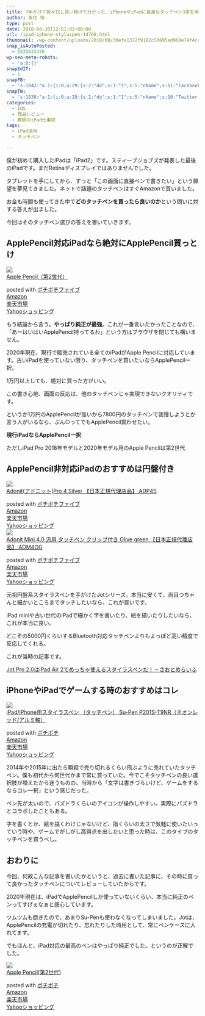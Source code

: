 ```yaml
---
title: 7年かけて色々試し買い続けて分かった、iPhoneやiPadに最適なタッチペン3本を用途別に紹介します
author: 魚住 惇
type: post
date: 2018-08-30T12:51:02+00:00
url: /ipad-iphone-styluspen-14768.html
thumbnail: /wp-content/uploads/2018/08/39efe1372f9182c50695ad960e74f4ca.png
snap_isAutoPosted:
  - 1535633476
wp-seo-meta-robots:
  - 'a:0:{}'
snapEdIT:
  - 1
snapFB:
  - 's:1042:"a:1:{i:0;a:29:{s:2:"do";s:1:"1";s:5:"nName";s:11:"Facebook #0";s:9:"msgFormat";s:51:"ブログを更新しました！%TITLE% %SITENAME%";s:6:"appKey";s:35:"x5g9aw2d4v22454x2w294d444a4p2b4u2z2";s:6:"appSec";s:69:"d3h0au284x2i5b4s224h5e414a4p2m5z2y2u2k584x24474e4w2p2y2d4w244q2748484";s:8:"postType";s:1:"A";s:8:"apiToUse";s:4:"fbfb";s:7:"fltrsOn";i:0;s:5:"fltrs";a:0:{}s:7:"proxyOn";i:0;s:7:"useSURL";i:0;s:1:"v";i:350;s:3:"tpt";s:0:"";s:4:"pgID";s:15:"627487850654942";s:6:"imgUpl";s:1:"T";s:10:"riComments";i:0;s:12:"riCommentsAA";i:0;s:5:"proxy";a:2:{s:5:"proxy";s:0:"";s:2:"up";s:0:"";}s:9:"wpImgSize";s:4:"full";s:5:"glpid";s:0:"";s:4:"uMsg";s:0:"";s:11:"accessToken";s:175:"EAAMjGZBx2DIABAK9Shrq8A1facZBzmI7j4gQptvfrvrC0QRXFBjndKxoJdk1x3YCLY5zT01ivVoEhYZCv0wO4N4WlEb8wNRBgIgy8OvpQQfV1zmMs4Tfgs9r2rrWnoya0gsx9AgvoAlPCKCha6ZAYq5mszCg54MRDGptJQ0xegZDZD";s:8:"authUser";s:15:"627487850654942";s:12:"authUserName";s:10:"Jun Uozumi";s:9:"isAutoImg";s:1:"A";s:8:"imgToUse";s:0:"";s:9:"isAutoURL";s:1:"A";s:8:"urlToUse";s:0:"";s:4:"doFB";i:0;}}";'
snapTW:
  - 's:1038:"a:1:{i:0;a:28:{s:2:"do";s:1:"1";s:5:"nName";s:10:"Twitter #0";s:9:"msgFormat";s:40:"記事を書きました: %TITLE%  %URL%";s:6:"appKey";s:55:"x5g9a2494h465u554l434265454e306b4j4m474q3o3w5r4h3a3b4r3";s:6:"appSec";s:105:"d3h0ak37413l546f4u25615i4n4j3p4w384o305r3l336s5d4i4n4u3q354p3u2o4p433o50325b4m4f4r3s463t454y534r3s3l57406";s:7:"fltrsOn";i:0;s:5:"fltrs";a:0:{}s:7:"proxyOn";i:0;s:7:"useSURL";i:0;s:1:"v";i:350;s:5:"twURL";s:29:"https://twitter.com/jun3010me";s:11:"accessToken";s:50:"67790051-Zy1o3Z7D9ONCVqKqdP2QPAIhGVwkCADeltfZN9dth";s:14:"accessTokenSec";s:45:"k94u64BhC2TPT95vmy98nXsz1WUVhQEFSW2qnZM46Q5z1";s:5:"tw140";i:0;s:10:"riComments";i:0;s:11:"riCommentsM";i:0;s:12:"riCommentsAA";i:0;s:8:"attchImg";s:1:"1";s:9:"wpImgSize";s:4:"full";s:8:"isPosted";s:1:"1";s:4:"pgID";s:19:"1035147948647018499";s:7:"postURL";s:56:"https://twitter.com/jun3010me/status/1035147948647018499";s:5:"pDate";s:19:"2018-08-30 12:51:18";s:9:"isAutoImg";s:1:"A";s:8:"imgToUse";s:0:"";s:9:"isAutoURL";s:1:"A";s:8:"urlToUse";s:0:"";s:4:"doTW";i:0;}}";'
categories:
  - iOS
  - 商品レビュー
  - 教師のiPad仕事術
tags:
  - iPad活用
  - タッチペン

---
```

僕が初めて購入したiPadは「iPad2」です。スティーブジョブズが発表した最後のiPadです。まだRetinaディスプレイではありませんでした。

タブレットを手にしてから、ずっと「この画面に直接ペンで書きたい」という願望を夢見てきました。ネットで話題のタッチペンはすぐAmazonで買いました。

お金も時間も使ってきた中で**どのタッチペンを買ったら良いのか**という問いに対する答えが出ました。

今回はそのタッチペン選びの答えを書いていきます。

## ApplePencil対応iPadなら絶対にApplePencil買っとけ

<div class="cstmreba">
  <div class="kaerebalink-box">
    <div class="kaerebalink-image">
      <a href="https://www.amazon.co.jp/dp/B07KR69HH9?tag=jun3010me-22&#038;linkCode=ogi&#038;th=1&#038;psc=1" target="_blank" rel="noopener noreferrer"><img decoding="async" src="https://m.media-amazon.com/images/I/21QiIp0FsvL._SL160_.jpg" style="border: none;" /></a>
    </div>
    <div class="kaerebalink-info">
      <div class="kaerebalink-name">
        <a href="https://www.amazon.co.jp/dp/B07KR69HH9?tag=jun3010me-22&#038;linkCode=ogi&#038;th=1&#038;psc=1" target="_blank" rel="noopener noreferrer">Apple Pencil（第2世代）</a></p>
        <div class="kaerebalink-powered-date">
          posted with <a href="http://jun3010.me/pochipochi5.php" rel="nofollow noopener noreferrer" target="_blank">ポチポチファイブ</a>
        </div>
      </div>
      <div class="kaerebalink-link1">
        <div class="shoplinkamazon">
          <a href="https://www.amazon.co.jp/gp/search?keywords=Apple Pencil&#038;tag=jun3010me-22" target="_blank" rel="noopener noreferrer">Amazon</a>
        </div>
        <div class="shoplinkrakuten">
          <a href="https://hb.afl.rakuten.co.jp/hgc/10ef1d94.c90f9829.10ef1d95.53606a39/?pc=https%3A%2F%2Fsearch.rakuten.co.jp%2Fsearch%2Fmall%2FApple Pencil%2F-%2Ff.1-p.1-s.1-sf.0-st.A-v.2%3Fx%3D0%26scid%3Daf_ich_link_urltxt%26m%3Dhttp%3A%2F%2Fm.rakuten.co.jp%2F" target="_blank" rel="noopener noreferrer">楽天市場</a>
        </div>
        <div class="shoplinkyahoo">
          <a href="https://ck.jp.ap.valuecommerce.com/servlet/referral?sid=3040825&pid=884909937&vc_url=http%3A%2F%2Fsearch.shopping.yahoo.co.jp%2Fsearch%3Fp%3DApple Pencil "vcptn=kaereba" target="_blank" >Yahooショッピング<img decoding="async" loading="lazy" src="//ad.jp.ap.valuecommerce.com/servlet/gifbanner?sid=3040825&#038;pid=884909937" height="1" width="1" border="0" /></a>
        </div>
      </div>
    </div>
    <div class="booklink-footer">
    </div>
  </div>
</div>

もう結論から言う。**やっぱり純正が最強**。これが一番言いたかったことなので、「あーはいはいApplePencil持ってるわ」という方はブラウザを閉じても構いません。

2020年現在、現行で販売されている全てのiPadがApple Pencilに対応しています。古いiPadを使っていない限り、タッチペンを買いたいならApplePencil一択。

1万円以上しても、絶対に買った方がいい。

この書き心地、画面の反応は、他のタッチペンじゃ実現できないクオリティです。

というか1万円のApplePencilが高いから7800円のタッチペンで我慢しようとか言う人がいるなら、ぶん○ってでもApplePencil買わせたい。

<div class="wp-block-snow-monkey-blocks-alert smb-alert">
  <div class="smb-alert__title">
    <i class="fas fa-exclamation-circle"></i><strong>現行iPadならApplePencil一択</strong>
  </div>
  <div class="smb-alert__body">
    <p>
      ただしiPad Pro 2018年モデルと2020年モデル用のApple Pencilは第2世代
    </p>
  </div>
</div>

## ApplePencil非対応iPadのおすすめは円盤付き

<div class="cstmreba">
  <div class="kaerebalink-box">
    <div class="kaerebalink-image">
      <a href="https://www.amazon.co.jp/dp/B07PJJ7KXT?tag=jun3010me-22&#038;linkCode=ogi&#038;th=1&#038;psc=1" target="_blank" rel="noopener noreferrer"><img decoding="async" src="https://m.media-amazon.com/images/I/31VyO0k1zOL._SL160_.jpg" style="border: none;" /></a>
    </div>
    <div class="kaerebalink-info">
      <div class="kaerebalink-name">
        <a href="https://www.amazon.co.jp/dp/B07PJJ7KXT?tag=jun3010me-22&#038;linkCode=ogi&#038;th=1&#038;psc=1" target="_blank" rel="noopener noreferrer">Adonit(アドニット)Pro 4 Silver 【日本正規代理店品】 ADP4S</a></p>
        <div class="kaerebalink-powered-date">
          posted with <a href="http://jun3010.me/pochipochi5.php" rel="nofollow noopener noreferrer" target="_blank">ポチポチファイブ</a>
        </div>
      </div>
      <div class="kaerebalink-link1">
        <div class="shoplinkamazon">
          <a href="https://www.amazon.co.jp/gp/search?keywords=ADP4S&#038;tag=jun3010me-22" target="_blank" rel="noopener noreferrer">Amazon</a>
        </div>
        <div class="shoplinkrakuten">
          <a href="https://hb.afl.rakuten.co.jp/hgc/10ef1d94.c90f9829.10ef1d95.53606a39/?pc=https%3A%2F%2Fsearch.rakuten.co.jp%2Fsearch%2Fmall%2FADP4S%2F-%2Ff.1-p.1-s.1-sf.0-st.A-v.2%3Fx%3D0%26scid%3Daf_ich_link_urltxt%26m%3Dhttp%3A%2F%2Fm.rakuten.co.jp%2F" target="_blank" rel="noopener noreferrer">楽天市場</a>
        </div>
        <div class="shoplinkyahoo">
          <a href="https://ck.jp.ap.valuecommerce.com/servlet/referral?sid=3040825&pid=884909937&vc_url=http%3A%2F%2Fsearch.shopping.yahoo.co.jp%2Fsearch%3Fp%3DADP4S "vcptn=kaereba" target="_blank" >Yahooショッピング<img decoding="async" loading="lazy" src="//ad.jp.ap.valuecommerce.com/servlet/gifbanner?sid=3040825&#038;pid=884909937" height="1" width="1" border="0" /></a>
        </div>
      </div>
    </div>
    <div class="booklink-footer">
    </div>
  </div>
</div>

<div class="cstmreba">
  <div class="kaerebalink-box">
    <div class="kaerebalink-image">
      <a href="https://www.amazon.co.jp/dp/B07BLRTJBY?tag=jun3010me-22&#038;linkCode=ogi&#038;th=1&#038;psc=1" target="_blank" rel="noopener noreferrer"><img decoding="async" src="https://m.media-amazon.com/images/I/31OLbIrYpQL._SL160_.jpg" style="border: none;" /></a>
    </div>
    <div class="kaerebalink-info">
      <div class="kaerebalink-name">
        <a href="https://www.amazon.co.jp/dp/B07BLRTJBY?tag=jun3010me-22&#038;linkCode=ogi&#038;th=1&#038;psc=1" target="_blank" rel="noopener noreferrer">Adonit Mini 4.0 汎用 タッチペン クリップ付き Olive green 【日本正規代理店品】 ADM4OG</a></p>
        <div class="kaerebalink-powered-date">
          posted with <a href="http://jun3010.me/pochipochi5.php" rel="nofollow noopener noreferrer" target="_blank">ポチポチファイブ</a>
        </div>
      </div>
      <div class="kaerebalink-link1">
        <div class="shoplinkamazon">
          <a href="https://www.amazon.co.jp/gp/search?keywords=ADM4OG&#038;tag=jun3010me-22" target="_blank" rel="noopener noreferrer">Amazon</a>
        </div>
        <div class="shoplinkrakuten">
          <a href="https://hb.afl.rakuten.co.jp/hgc/10ef1d94.c90f9829.10ef1d95.53606a39/?pc=https%3A%2F%2Fsearch.rakuten.co.jp%2Fsearch%2Fmall%2FADM4OG%2F-%2Ff.1-p.1-s.1-sf.0-st.A-v.2%3Fx%3D0%26scid%3Daf_ich_link_urltxt%26m%3Dhttp%3A%2F%2Fm.rakuten.co.jp%2F" target="_blank" rel="noopener noreferrer">楽天市場</a>
        </div>
        <div class="shoplinkyahoo">
          <a href="https://ck.jp.ap.valuecommerce.com/servlet/referral?sid=3040825&pid=884909937&vc_url=http%3A%2F%2Fsearch.shopping.yahoo.co.jp%2Fsearch%3Fp%3DADM4OG "vcptn=kaereba" target="_blank" >Yahooショッピング<img decoding="async" loading="lazy" src="//ad.jp.ap.valuecommerce.com/servlet/gifbanner?sid=3040825&#038;pid=884909937" height="1" width="1" border="0" /></a>
        </div>
      </div>
    </div>
    <div class="booklink-footer">
    </div>
  </div>
</div>

元祖円盤系スタイラスペンを手がけたJotシリーズ。本当に安くて、尚且つちゃんと細かいところまでタッチしたいなら、これが買いです。

iPad miniや古い世代のiPadで細かく字を書いたり、絵を描いたりしたいなら、これが本当に良い。

どこぞの5000円くらいするBluetooth対応タッチペンよりもよっぽど高い精度で反応してくれる。

これが当時の記事です。

<a href="http://jun3010.me/jotpro20-iyh-10483.html" target="_blank" rel="noopener noreferrer">Jot Pro 2.0はiPad Air 2でめっちゃ使えるスタイラスペンだ！ – さおとめらいふ</a>

## iPhoneやiPadでゲームする時のおすすめはコレ

<div class="cstmreba">
  <div class="kaerebalink-box">
    <div class="kaerebalink-image">
      <a href="https://www.amazon.co.jp/iPhone%E7%94%A8%E3%82%B9%E3%82%BF%E3%82%A4%E3%83%A9%E3%82%B9%E3%83%9A%E3%83%B3-%EF%BC%88%E3%82%BF%E3%83%83%E3%83%81%E3%83%9A%E3%83%B3%EF%BC%89-Pen-P201S-T9NR%EF%BC%88%E3%83%8D%E3%82%AA%E3%83%B3%E3%83%AC%E3%83%83%E3%83%89-%E3%82%A2%E3%83%AB%E3%83%9F%E8%BB%B8%EF%BC%89/dp/B00MLNNK9C?psc=1&#038;SubscriptionId=AKIAIGGQ4QGQY6L2RH4A&#038;tag=jun3010me-22&#038;linkCode=xm2&#038;camp=2025&#038;creative=165953&#038;creativeASIN=B00MLNNK9C" target="_blank" rel="noopener noreferrer"><img decoding="async" src="https://images-fe.ssl-images-amazon.com/images/I/31z2aRgGTjL._SL160_.jpg" style="border: none;" /></a>
    </div>
    <div class="kaerebalink-info">
      <div class="kaerebalink-name">
        <a href="https://www.amazon.co.jp/iPhone%E7%94%A8%E3%82%B9%E3%82%BF%E3%82%A4%E3%83%A9%E3%82%B9%E3%83%9A%E3%83%B3-%EF%BC%88%E3%82%BF%E3%83%83%E3%83%81%E3%83%9A%E3%83%B3%EF%BC%89-Pen-P201S-T9NR%EF%BC%88%E3%83%8D%E3%82%AA%E3%83%B3%E3%83%AC%E3%83%83%E3%83%89-%E3%82%A2%E3%83%AB%E3%83%9F%E8%BB%B8%EF%BC%89/dp/B00MLNNK9C?psc=1&#038;SubscriptionId=AKIAIGGQ4QGQY6L2RH4A&#038;tag=jun3010me-22&#038;linkCode=xm2&#038;camp=2025&#038;creative=165953&#038;creativeASIN=B00MLNNK9C" target="_blank" rel="noopener noreferrer">iPad/iPhone用スタイラスペン （タッチペン） Su-Pen P201S-T9NR（ネオンレッド/アルミ軸）</a></p>
        <div class="kaerebalink-powered-date">
          posted with <a href="http://jun3010.me/" rel="nofollow noopener noreferrer" target="_blank">ポチポチ</a>
        </div>
      </div>
      <div class="kaerebalink-link1">
        <div class="shoplinkamazon">
          <a href="https://www.amazon.co.jp/gp/search?keywords=P201S-T9NR&#038;tag=jun3010me-22" target="_blank" rel="noopener noreferrer">Amazon</a>
        </div>
        <div class="shoplinkrakuten">
          <a href="https://hb.afl.rakuten.co.jp/hgc/10ef1d94.c90f9829.10ef1d95.53606a39/?pc=https%3A%2F%2Fsearch.rakuten.co.jp%2Fsearch%2Fmall%2FP201S-T9NR%2F-%2Ff.1-p.1-s.1-sf.0-st.A-v.2%3Fx%3D0%26scid%3Daf_ich_link_urltxt%26m%3Dhttp%3A%2F%2Fm.rakuten.co.jp%2F" target="_blank" rel="noopener noreferrer">楽天市場</a>
        </div>
        <div class="shoplinkyahoo">
          <a href="https://ck.jp.ap.valuecommerce.com/servlet/referral?sid=3040825&#038;pid=884909937&#038;vc_url=http%3A%2F%2Fsearch.shopping.yahoo.co.jp%2Fsearch%3Fp%3DP201S-T9NR;vcptn=kaereba" target="_blank" rel="noopener noreferrer">Yahooショッピング<img decoding="async" loading="lazy" src="//ad.jp.ap.valuecommerce.com/servlet/gifbanner?sid=3040825&#038;pid=884909937" height="1" width="1" border="0" /></a>
        </div>
      </div>
    </div>
    <div class="booklink-footer">
    </div>
  </div>
</div>

2014年や2015年に出たら瞬殺で売り切れるくらい飛ぶように売れていたタッチペン。僕も初代から何世代かまで常に買っていた。今でこそタッチペンの良い選択肢が増えたから迷うものの、当時から「文字は書きづらいけど、ゲームをするならコレ一択」という感じだった。

ペン先が太いので、パズドラくらいのアイコンが操作しやすい。実際にパズドラとコラボしたこともある。

字を書くとか、絵を描くわけじゃないけど、指くらいの太さで気軽に使いたいっていう時や、ゲームでがしがし高得点を出したいと思った時は、このタイプのタッチペンを買うべし。

## おわりに

今回、何故こんな記事を書いたかというと、過去に書いた記事に、その時に買って良かったタッチペンについてレビューしていたからです。

2020年現在は、iPadでApplePencilしか使っていないくらい、本当に純正のペンってすげぇなぁと感心しています。

ツムツムも飽きたので、あまりSu-Penも使わなくなってしまいました。Jotは、ApplePencilの充電が切れたり、忘れたりした時用として、常にペンケースに入れてます。

でもほんと、iPad対応の最高のペンはやっぱり純正でした。というのが正解でした。 

<div class="cstmreba">
  <div class="kaerebalink-box">
    <div class="kaerebalink-image">
      <a href="https://www.amazon.co.jp/Apple-%E3%82%A2%E3%83%83%E3%83%97%E3%83%AB-MU8F2J-A-Pencil/dp/B07KR69HH9?SubscriptionId=AKIAIGGQ4QGQY6L2RH4A&#038;tag=jun3010me-22&#038;linkCode=xm2&#038;camp=2025&#038;creative=165953&#038;creativeASIN=B07KR69HH9" target="_blank" rel="noopener noreferrer"><img decoding="async" src="https://images-fe.ssl-images-amazon.com/images/I/21QiIp0FsvL._SL160_.jpg" style="border: none;" /></a>
    </div>
    <div class="kaerebalink-info">
      <div class="kaerebalink-name">
        <a href="https://www.amazon.co.jp/Apple-%E3%82%A2%E3%83%83%E3%83%97%E3%83%AB-MU8F2J-A-Pencil/dp/B07KR69HH9?SubscriptionId=AKIAIGGQ4QGQY6L2RH4A&#038;tag=jun3010me-22&#038;linkCode=xm2&#038;camp=2025&#038;creative=165953&#038;creativeASIN=B07KR69HH9" target="_blank" rel="noopener noreferrer">Apple Pencil(第2世代)</a></p>
        <div class="kaerebalink-powered-date">
          posted with <a href="http://jun3010.me/" rel="nofollow noopener noreferrer" target="_blank">ポチポチ</a>
        </div>
      </div>
      <div class="kaerebalink-link1">
        <div class="shoplinkamazon">
          <a href="https://www.amazon.co.jp/gp/search?keywords=Apple Pencil(第2世代)&#038;tag=jun3010me-22" target="_blank" rel="noopener noreferrer">Amazon</a>
        </div>
        <div class="shoplinkrakuten">
          <a href="https://hb.afl.rakuten.co.jp/hgc/10ef1d94.c90f9829.10ef1d95.53606a39/?pc=https%3A%2F%2Fsearch.rakuten.co.jp%2Fsearch%2Fmall%2FApple Pencil(第2世代)%2F-%2Ff.1-p.1-s.1-sf.0-st.A-v.2%3Fx%3D0%26scid%3Daf_ich_link_urltxt%26m%3Dhttp%3A%2F%2Fm.rakuten.co.jp%2F" target="_blank" rel="noopener noreferrer">楽天市場</a>
        </div>
        <div class="shoplinkyahoo">
          <a href="https://ck.jp.ap.valuecommerce.com/servlet/referral?sid=3040825&#038;pid=884909937&#038;vc_url=http%3A%2F%2Fsearch.shopping.yahoo.co.jp%2Fsearch%3Fp%3DApple Pencil(第2世代);vcptn=kaereba" target="_blank" rel="noopener noreferrer">Yahooショッピング<img decoding="async" loading="lazy" src="//ad.jp.ap.valuecommerce.com/servlet/gifbanner?sid=3040825&#038;pid=884909937" height="1" width="1" border="0" /></a>
        </div>
      </div>
    </div>
    <div class="booklink-footer">
    </div>
  </div>
</div>
